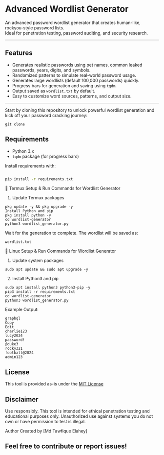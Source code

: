 # Advanced Wordlist Generator

An advanced password wordlist generator that creates human-like, rockyou-style password lists.  
Ideal for penetration testing, password auditing, and security research.

---

## Features

- Generates realistic passwords using pet names, common leaked passwords, years, digits, and symbols.
- Randomized patterns to simulate real-world password usage.
- Generates large wordlists (default 100,000 passwords) quickly.
- Progress bars for generation and saving using `tqdm`.
- Output saved as `wordlist.txt` by default.
- Easy to customize word sources, patterns, and output size.

---
Start by cloning this repository to unlock powerful wordlist generation and kick off your password cracking journey:
```
git clone 
```
## Requirements
- Python 3.x
- `tqdm` package (for progress bars)

Install requirements with:

```bash

pip install -r requirements.txt
```
🚀 Termux Setup & Run Commands for Wordlist Generator
1. Update Termux packages
```
pkg update -y && pkg upgrade -y
Install Python and pip
pkg install python -y
cd wordlist-generator
python3 wordlist_generator.py
```
Wait for the generation to complete. The wordlist will be saved as:
```
wordlist.txt
```
🚀 Linux Setup & Run Commands for Wordlist Generator
1. Update system packages
```
sudo apt update && sudo apt upgrade -y
```
2. Install Python3 and pip
```
sudo apt install python3 python3-pip -y
pip3 install -r requirements.txt
cd wordlist-generator
python3 wordlist_generator.py
```



Example Output:
```
graphql
Copy
Edit
charlie123
lucy2024
password!
@duke3
rocky321
football@2024
admin123
```
## License
This tool is provided as-is under the [MIT License]()

## Disclaimer
Use responsibly. This tool is intended for ethical penetration testing and educational purposes only. Unauthorized use against systems you do not own or have permission to test is illegal.

Author
Created by [Md Tawfique Elahey]

Feel free to contribute or report issues!
---

